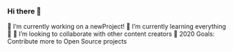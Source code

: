 ### Hi there 👋 
🔭 I’m currently working on a newProject!
🌱 I’m currently learning everything 🤣
👯 I’m looking to collaborate with other content creators
🥅 2020 Goals: Contribute more to Open Source projects

